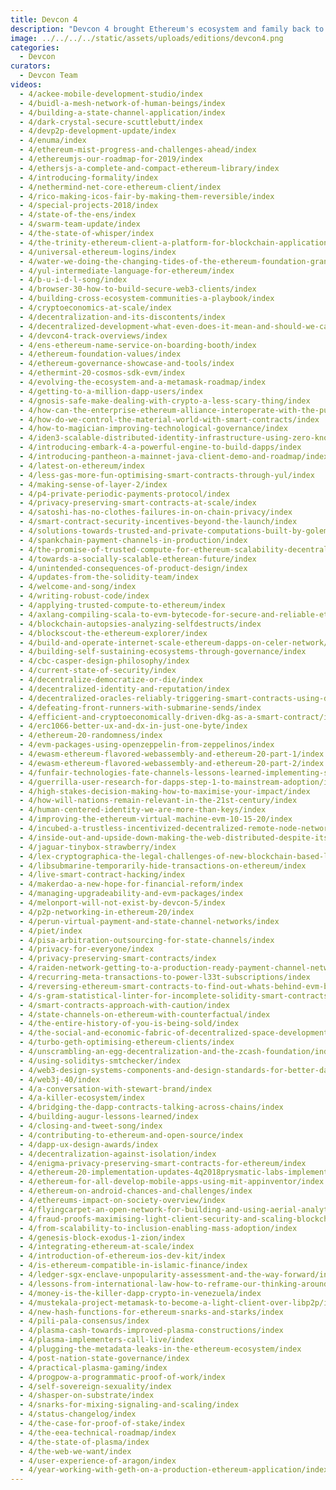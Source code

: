 ```yaml
---
title: Devcon 4
description: "Devcon 4 brought Ethereum's ecosystem and family back to Europe with a 2018 event at the Prague Convention Center in the Czech Republic (Czechia). With 3,000 strong in attendance, Devcon was filled with talks, experiences, teams from a matured application ecosystem, and more enterprise support than ever before."
image: ../../../../static/assets/uploads/editions/devcon4.png
categories:
  - Devcon
curators:
  - Devcon Team
videos:
  - 4/ackee-mobile-development-studio/index
  - 4/buidl-a-mesh-network-of-human-beings/index
  - 4/building-a-state-channel-application/index
  - 4/dark-crystal-secure-scuttlebutt/index
  - 4/devp2p-development-update/index
  - 4/enuma/index
  - 4/ethereum-mist-progress-and-challenges-ahead/index
  - 4/ethereumjs-our-roadmap-for-2019/index
  - 4/ethersjs-a-complete-and-compact-ethereum-library/index
  - 4/introducing-formality/index
  - 4/nethermind-net-core-ethereum-client/index
  - 4/rico-making-icos-fair-by-making-them-reversible/index
  - 4/special-projects-2018/index
  - 4/state-of-the-ens/index
  - 4/swarm-team-update/index
  - 4/the-state-of-whisper/index
  - 4/the-trinity-ethereum-client-a-platform-for-blockchain-applications/index
  - 4/universal-ethereum-logins/index
  - 4/water-we-doing-the-changing-tides-of-the-ethereum-foundation-grants-program/index
  - 4/yul-intermediate-language-for-ethereum/index
  - 4/b-u-i-d-l-song/index
  - 4/browser-30-how-to-build-secure-web3-clients/index
  - 4/building-cross-ecosystem-communities-a-playbook/index
  - 4/cryptoeconomics-at-scale/index
  - 4/decentralization-and-its-discontents/index
  - 4/decentralized-development-what-even-does-it-mean-and-should-we-care-yes/index
  - 4/devcon4-track-overviews/index
  - 4/ens-ethereum-name-service-on-boarding-booth/index
  - 4/ethereum-foundation-values/index
  - 4/ethereum-governance-showcase-and-tools/index
  - 4/ethermint-20-cosmos-sdk-evm/index
  - 4/evolving-the-ecosystem-and-a-metamask-roadmap/index
  - 4/getting-to-a-million-dapp-users/index
  - 4/gnosis-safe-make-dealing-with-crypto-a-less-scary-thing/index
  - 4/how-can-the-enterprise-ethereum-alliance-interoperate-with-the-public-ethereum-chain-eip-process/index
  - 4/how-do-we-control-the-material-world-with-smart-contracts/index
  - 4/how-to-magician-improving-technological-governance/index
  - 4/iden3-scalable-distributed-identity-infrastructure-using-zero-knowledge-proofs-to-guarantee-privacy/index
  - 4/introducing-embark-4-a-powerful-engine-to-build-dapps/index
  - 4/introducing-pantheon-a-mainnet-java-client-demo-and-roadmap/index
  - 4/latest-on-ethereum/index
  - 4/less-gas-more-fun-optimising-smart-contracts-through-yul/index
  - 4/making-sense-of-layer-2/index
  - 4/p4-private-periodic-payments-protocol/index
  - 4/privacy-preserving-smart-contracts-at-scale/index
  - 4/satoshi-has-no-clothes-failures-in-on-chain-privacy/index
  - 4/smart-contract-security-incentives-beyond-the-launch/index
  - 4/solutions-towards-trusted-and-private-computations-built-by-golem-for-the-wider-ecosystem/index
  - 4/spankchain-payment-channels-in-production/index
  - 4/the-promise-of-trusted-compute-for-ethereum-scalability-decentralization-and-privacy/index
  - 4/towards-a-socially-scalable-etherean-future/index
  - 4/unintended-consequences-of-product-design/index
  - 4/updates-from-the-solidity-team/index
  - 4/welcome-and-song/index
  - 4/writing-robust-code/index
  - 4/applying-trusted-compute-to-ethereum/index
  - 4/axlang-compiling-scala-to-evm-bytecode-for-secure-and-reliable-ethereum-smart-contracts/index
  - 4/blockchain-autopsies-analyzing-selfdestructs/index
  - 4/blockscout-the-ethereum-explorer/index
  - 4/build-and-operate-internet-scale-ethereum-dapps-on-celer-network/index
  - 4/building-self-sustaining-ecosystems-through-governance/index
  - 4/cbc-casper-design-philosophy/index
  - 4/current-state-of-security/index
  - 4/decentralize-democratize-or-die/index
  - 4/decentralized-identity-and-reputation/index
  - 4/decentralized-oracles-reliably-triggering-smart-contracts-using-decentralized-computation-and-tees/index
  - 4/defeating-front-runners-with-submarine-sends/index
  - 4/efficient-and-cryptoeconomically-driven-dkg-as-a-smart-contract/index
  - 4/erc1066-better-ux-and-dx-in-just-one-byte/index
  - 4/ethereum-20-randomness/index
  - 4/evm-packages-using-openzeppelin-from-zeppelinos/index
  - 4/ewasm-ethereum-flavored-webassembly-and-ethereum-20-part-1/index
  - 4/ewasm-ethereum-flavored-webassembly-and-ethereum-20-part-2/index
  - 4/funfair-technologies-fate-channels-lessons-learned-implementing-state-channels/index
  - 4/guerrilla-user-research-for-dapps-step-1-to-mainstream-adoption/index
  - 4/high-stakes-decision-making-how-to-maximise-your-impact/index
  - 4/how-will-nations-remain-relevant-in-the-21st-century/index
  - 4/human-centered-identity-we-are-more-than-keys/index
  - 4/improving-the-ethereum-virtual-machine-evm-10-15-20/index
  - 4/incubed-a-trustless-incentivized-decentralized-remote-node-network/index
  - 4/inside-out-and-upside-down-making-the-web-distributed-despite-itself/index
  - 4/jaguar-tinybox-strawberry/index
  - 4/lex-cryptographica-the-legal-challenges-of-new-blockchain-based-lifeforms/index
  - 4/libsubmarine-temporarily-hide-transactions-on-ethereum/index
  - 4/live-smart-contract-hacking/index
  - 4/makerdao-a-new-hope-for-financial-reform/index
  - 4/managing-upgradeability-and-evm-packages/index
  - 4/melonport-will-not-exist-by-devcon-5/index
  - 4/p2p-networking-in-ethereum-20/index
  - 4/perun-virtual-payment-and-state-channel-networks/index
  - 4/piet/index
  - 4/pisa-arbitration-outsourcing-for-state-channels/index
  - 4/privacy-for-everyone/index
  - 4/privacy-preserving-smart-contracts/index
  - 4/raiden-network-getting-to-a-production-ready-payment-channel-network/index
  - 4/recurring-meta-transactions-to-power-l33t-subscriptions/index
  - 4/reversing-ethereum-smart-contracts-to-find-out-whats-behind-evm-bytecode/index
  - 4/s-gram-statistical-linter-for-incomplete-solidity-smart-contracts/index
  - 4/smart-contracts-approach-with-caution/index
  - 4/state-channels-on-ethereum-with-counterfactual/index
  - 4/the-entire-history-of-you-is-being-sold/index
  - 4/the-social-and-economic-fabric-of-decentralized-space-development/index
  - 4/turbo-geth-optimising-ethereum-clients/index
  - 4/unscrambling-an-egg-decentralization-and-the-zcash-foundation/index
  - 4/using-soliditys-smtchecker/index
  - 4/web3-design-systems-components-and-design-standards-for-better-dapp-ux/index
  - 4/web3j-40/index
  - 4/a-conversation-with-stewart-brand/index
  - 4/a-killer-ecosystem/index
  - 4/bridging-the-dapp-contracts-talking-across-chains/index
  - 4/building-augur-lessons-learned/index
  - 4/closing-and-tweet-song/index
  - 4/contributing-to-ethereum-and-open-source/index
  - 4/dapp-ux-design-awards/index
  - 4/decentralization-against-isolation/index
  - 4/enigma-privacy-preserving-smart-contracts-for-ethereum/index
  - 4/ethereum-20-implementation-updates-4q2018prysmatic-labs-implementing-ethereum-20-today/index
  - 4/ethereum-for-all-develop-mobile-apps-using-mit-appinventor/index
  - 4/ethereum-on-android-chances-and-challenges/index
  - 4/ethereums-impact-on-society-overview/index
  - 4/flyingcarpet-an-open-network-for-building-and-using-aerial-analytics-services/index
  - 4/fraud-proofs-maximising-light-client-security-and-scaling-blockchains-with-dishonest-majorities/index
  - 4/from-scalability-to-inclusion-enabling-mass-adoption/index
  - 4/genesis-block-exodus-1-zion/index
  - 4/integrating-ethereum-at-scale/index
  - 4/introduction-of-ethereum-ios-dev-kit/index
  - 4/is-ethereum-compatible-in-islamic-finance/index
  - 4/ledger-sgx-enclave-unpopularity-assessment-and-the-way-forward/index
  - 4/lessons-from-international-law-how-to-reframe-our-thinking-around-crypto-governance/index
  - 4/money-is-the-killer-dapp-crypto-in-venezuela/index
  - 4/mustekala-project-metamask-to-become-a-light-client-over-libp2p/index
  - 4/new-hash-functions-for-ethereum-snarks-and-starks/index
  - 4/pili-pala-consensus/index
  - 4/plasma-cash-towards-improved-plasma-constructions/index
  - 4/plasma-implementers-call-live/index
  - 4/plugging-the-metadata-leaks-in-the-ethereum-ecosystem/index
  - 4/post-nation-state-governance/index
  - 4/practical-plasma-gaming/index
  - 4/progpow-a-programmatic-proof-of-work/index
  - 4/self-sovereign-sexuality/index
  - 4/shasper-on-substrate/index
  - 4/snarks-for-mixing-signaling-and-scaling/index
  - 4/status-changelog/index
  - 4/the-case-for-proof-of-stake/index
  - 4/the-eea-technical-roadmap/index
  - 4/the-state-of-plasma/index
  - 4/the-web-we-want/index
  - 4/user-experience-of-aragon/index
  - 4/year-working-with-geth-on-a-production-ethereum-application/index
---
```

